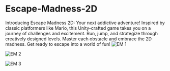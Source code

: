 # Escape-Madness-2D
Introducing Escape Madness 2D: Your next addictive adventure! Inspired by classic platformers like Mario, this Unity-crafted game takes you on a journey of challenges and excitement. Run, jump, and strategize through creatively designed levels. Master each obstacle and embrace the 2D madness. Get ready to escape into a world of fun!
![EM 1](https://github.com/CreateWithTerence/Escape-Madness-2D/assets/77237002/4d79f0fb-dc58-4d9e-997f-84e5a0cd21ef)

![EM 2](https://github.com/CreateWithTerence/Escape-Madness-2D/assets/77237002/f00131df-e242-44c7-9277-5c6b62ddfcc4)

![EM 3](https://github.com/CreateWithTerence/Escape-Madness-2D/assets/77237002/afd52131-3b53-4d8e-b0ff-9555aec59f40)
